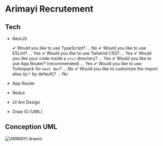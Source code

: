 # Arimayi Recrutement

## Tech 

* NextJS 

    ✔ Would you like to use TypeScript? … No 
    ✔ Would you like to use ESLint? … Yes
    ✔ Would you like to use Tailwind CSS? … Yes
    ✔ Would you like your code inside a `src/` directory? … Yes
    ✔ Would you like to use App Router? (recommended) … Yes
    ✔ Would you like to use Turbopack for `next dev`? … No 
    ✔ Would you like to customize the import alias (`@/*` by default)? … No 

* App Router 
* Redux 
* UI Ant Design
* Draw IO (UML)

## Conception UML
![ARIMAYI drawio](https://github.com/user-attachments/assets/0cef0373-e62a-4b65-ae4c-3e2a92694f28)
